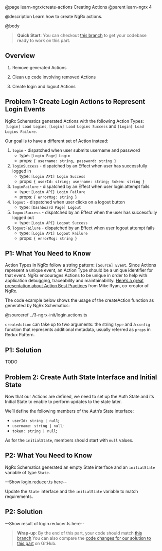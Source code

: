 @page learn-ngrx/create-actions Creating Actions
@parent learn-ngrx 4

@description Learn how to create NgRx actions.

@body

> **Quick Start**: You can checkout [this branch](https://github.com/bitovi/angular-ngrx-chat/tree/ngrx-init) to get your codebase ready to work on this part.

## Overview

1. Remove generated Actions

2. Clean up code involving removed Actions

3. Create login and logout Actions

## Problem 1: Create Login Actions to Represent Login Events

NgRx Schematics generated Actions with the following Action Types: `[Login] Load Logins`, `[Login] Load Logins Success` and `[Login] Load Logins Failure`.

Our goal is to have a different set of Action instead:

1. `login` - dispatched when user submits username and password
    - type: `[Login Page] Login`
    - props: `{ username: string, password: string }`
2. `loginSuccess` - dispatched by an Effect when user has successfully logged in
    - type: `[Login API] Login Success`
    - props: `{ userId: string; username: string; token: string }`
3. `loginFailure` - dispatched by an Effect when user login attempt fails
    - type: `[Login API] Login Failure`
    - props: `{ errorMsg: string }`
4. `logout` - dispatched when user clicks on a logout button
    - type: `[Dashboard Page] Logout`
5. `logoutSuccess` - dispatched by an Effect when the user has successfully logged out
    - type: `[Login API] Logout Success`
6. `logoutFailure` - dispatched by an Effect when user logout attempt fails
    - type: `[Login API] Logout Failure`
    - props: `{ errorMsg: string }`

## P1: What You Need to Know

Action Types in NgRx follow a string pattern: `[Source] Event`. Since Actions represent a unique event, an Action Type should be a unique identifier for that event. NgRx encourages Actions to be unique in order to help with application debugging, traceability and maintainability. [Here’s a great presentation about Action Best Practices](https://www.youtube.com/watch?v=JmnsEvoy-gY) from Mike Ryan, co-creator of NgRx.

The code example below shows the usage of the createAction function as generated by NgRx Schematics:

@sourceref ../3-ngrx-init/login.actions.ts

`createAction` can take up to two arguments: the string `type` and a `config` function that represents additional metadata, usually referred as `props` in Redux Pattern.

## P1: Solution

TODO

## Problem 2: Create Auth State Interface and Initial State

Now that our Actions are defined, we need to set up the Auth State and its Initial State to enable to perform updates to the state later.

We’ll define the following members of the Auth’s State interface:

- `userId: string | null`;
- `username: string | null`;
- `token: string | null`;

As for the `initialState`, members should start with `null` values.

## P2: What You Need to Know

NgRx Schematics generated an empty State interface and an `initialState` variable of type `State`.

--Show login.reducer.ts here--

Update the `State` interface and the `initialState` variable to match requirements.

## P2: Solution

--Show result of login.reducer.ts here--

> **Wrap-up**: By the end of this part, your code should match [this branch](https://github.com/bitovi/angular-ngrx-chat/tree/create-actions).You can also compare the [code changes for our solution to this part](https://github.com/bitovi/angular-ngrx-chat/compare/ngrx-init...create-actions) on GitHub.
